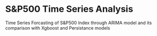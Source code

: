 # S&P500 Time Series Analysis
Time Series Forcasting of S&amp;P500 Index through ARIMA model and its comparison with Xgboost and Persistance models
